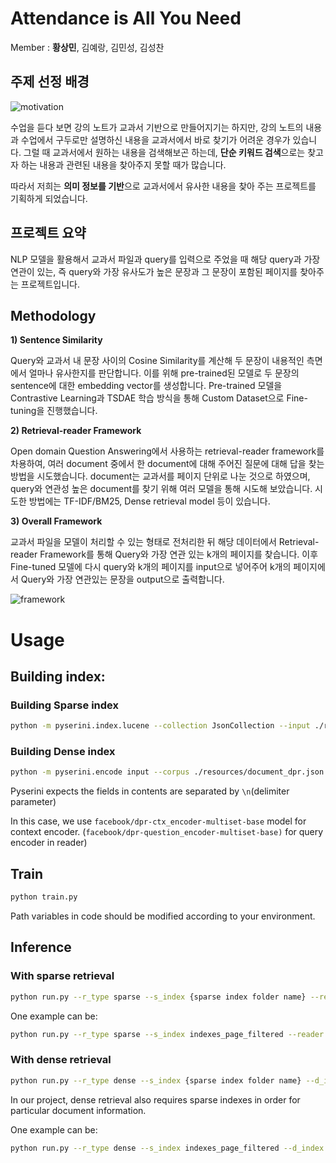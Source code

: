 # Attendance is All You Need
Member : **황상민**, 김예랑, 김민성, 김성찬

## 주제 선정 배경

![motivation](https://github.com/AIKU-Official/AIKU_2023_01/assets/29402508/c053eff5-75f6-4355-a6fa-c8b0add4c06c)

수업을 듣다 보면 강의 노트가 교과서 기반으로 만들어지기는 하지만, 강의 노트의 내용과 수업에서 구두로만 설명하신 내용을 교과서에서 바로 찾기가 어려운 경우가 있습니다. 그럴 때 교과서에서 원하는 내용을 검색해보곤 하는데, **단순 키워드 검색**으로는 찾고자 하는 내용과 관련된 내용을 찾아주지 못할 때가 많습니다.

 따라서 저희는 **의미 정보를 기반**으로 교과서에서 유사한 내용을 찾아 주는 프로젝트를 기획하게 되었습니다. 

## 프로젝트 요약

NLP 모델을 활용해서 교과서 파일과 query를 입력으로 주었을 때 해당 query과 가장 연관이 있는, 즉 query와 가장 유사도가 높은 문장과 그 문장이 포함된 페이지를 찾아주는 프로젝트입니다. 

## Methodology

**1) Sentence Similarity** 

Query와 교과서 내 문장 사이의 Cosine Similarity를 계산해 두 문장이 내용적인 측면에서 얼마나 유사한지를 판단합니다. 이를 위해 pre-trained된 모델로 두 문장의 sentence에 대한 embedding vector를 생성합니다. Pre-trained 모델을 Contrastive Learning과 TSDAE 학습 방식을 통해 Custom Dataset으로 Fine-tuning을 진행했습니다.

**2) Retrieval-reader Framework**

Open domain Question Answering에서 사용하는 retrieval-reader framework를 차용하여, 여러 document 중에서 한 document에 대해 주어진 질문에 대해 답을 찾는 방법을 시도했습니다. document는 교과서를 페이지 단위로 나눈 것으로 하였으며, query와 연관성 높은 document를 찾기 위해 여러 모델을 통해 시도해 보았습니다. 시도한 방법에는 TF-IDF/BM25, Dense retrieval model 등이 있습니다. 

**3) Overall Framework**

교과서 파일을 모델이 처리할 수 있는 형태로 전처리한 뒤 해당 데이터에서 Retrieval-reader Framework를 통해 Query와 가장 연관 있는 k개의 페이지를 찾습니다. 이후 Fine-tuned 모델에 다시 query와 k개의 페이지를 input으로 넣어주어 k개의 페이지에서 Query와 가장 연관있는 문장을 output으로 출력합니다.

![framework](https://github.com/AIKU-Official/AIKU_2023_01/assets/29402508/521efc29-96e1-40d0-9737-63b06e0f4379)

# Usage

## Building index:

### Building Sparse index

```bash
python -m pyserini.index.lucene --collection JsonCollection --input ./resources/target --index ./indexes/indexes_page_filtered --generator DefaultLuceneDocumentGenerator --threads 1 --storePositions --storeDocvectors --storeRaw
```

### Building Dense index

```bash
python -m pyserini.encode input --corpus ./resources/document_dpr.json --fields text --delimiter "\n" --shard-id 0 --shard-num 1 output  --embeddings ./indexes/indexes_dpr --to-faiss encoder --encoder facebook/dpr-ctx_encoder-multiset-base --fields text --batch 32  --fp16
```


Pyserini expects the fields in contents are separated by `\n`(delimiter parameter)

In this case, we use `facebook/dpr-ctx_encoder-multiset-base` model for context encoder. (`facebook/dpr-question_encoder-multiset-base)` for query encoder in reader)

## Train

```bash
python train.py
```

Path variables in code should be modified according to your environment.

## Inference

### With sparse retrieval

```bash
python run.py --r_type sparse --s_index {sparse index folder name} --reader {model folder name}
```

One example can be:

```bash
python run.py --r_type sparse --s_index indexes_page_filtered --reader finetuned-30-70
```

### With dense retrieval

```bash
python run.py --r_type dense --s_index {sparse index folder name} --d_index {dense index folder name} --reader {model folder name}
```

In our project, dense retrieval also requires sparse indexes in order for particular document information.

One example can be:

```bash
python run.py --r_type dense --s_index indexes_page_filtered --d_index indexes_dpr --reader finetuned-30-70
```
